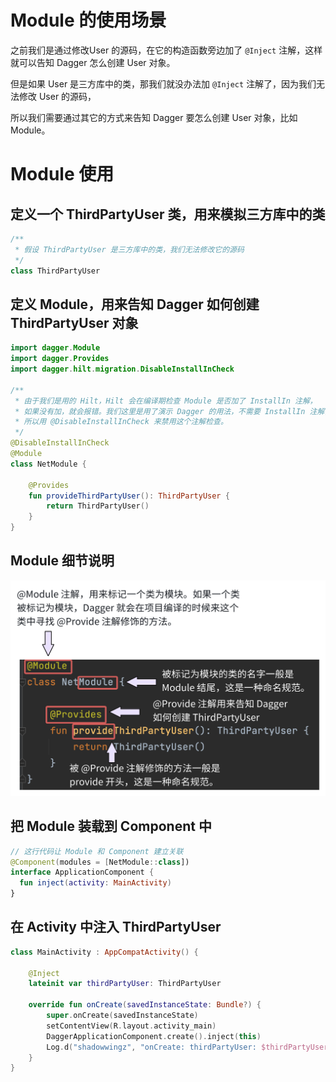 # Module 的使用场景

之前我们是通过修改User 的源码，在它的构造函数旁边加了 `@Inject` 注解，这样就可以告知 Dagger 怎么创建 User 对象。

但是如果 User 是三方库中的类，那我们就没办法加 `@Inject` 注解了，因为我们无法修改 User 的源码，

所以我们需要通过其它的方式来告知 Dagger 要怎么创建 User 对象，比如 Module。

# Module 使用

## 定义一个 ThirdPartyUser 类，用来模拟三方库中的类

```Kotlin
/**
 * 假设 ThirdPartyUser 是三方库中的类，我们无法修改它的源码
 */
class ThirdPartyUser
```



## 定义 Module，用来告知 Dagger 如何创建 ThirdPartyUser 对象

```Kotlin
import dagger.Module
import dagger.Provides
import dagger.hilt.migration.DisableInstallInCheck

/**
 * 由于我们是用的 Hilt，Hilt 会在编译期检查 Module 是否加了 InstallIn 注解，
 * 如果没有加，就会报错。我们这里是用了演示 Dagger 的用法，不需要 InstallIn 注解，
 * 所以用 @DisableInstallInCheck 来禁用这个注解检查。
 */
@DisableInstallInCheck
@Module
class NetModule {

    @Provides
    fun provideThirdPartyUser(): ThirdPartyUser {
        return ThirdPartyUser()
    }
}
```

## Module 细节说明

![](/三方框架/dagger/image/Module细节.png)

## 把 Module 装载到 Component 中

```Kotlin
// 这行代码让 Module 和 Component 建立关联
@Component(modules = [NetModule::class])
interface ApplicationComponent {
  fun inject(activity: MainActivity)
}
```

## 在 Activity 中注入 ThirdPartyUser

```Kotlin
class MainActivity : AppCompatActivity() {

    @Inject
    lateinit var thirdPartyUser: ThirdPartyUser

    override fun onCreate(savedInstanceState: Bundle?) {
        super.onCreate(savedInstanceState)
        setContentView(R.layout.activity_main)
        DaggerApplicationComponent.create().inject(this)
        Log.d("shadowwingz", "onCreate: thirdPartyUser: $thirdPartyUser")
    }
}
```